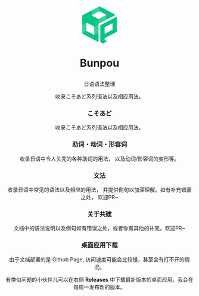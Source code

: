 <!--
 * @Author: haifeng.lu haifeng.lu@ly.com
 * @Date: 2023-06-08 15:34:23
 * @LastEditors: luhaifeng666 youzui@hotmail.com
 * @LastEditTime: 2023-12-27 13:58:22
 * @FilePath: /bunpou/README.md
 * @Description: 
 * 
-->

<h1 align=center>
  <img src='./public/imgs/BP.svg' width=100 alt="bunpou" />
  <p>Bunpou</p>
</h1>

<p align=center>日语语法整理</p>

<p align=center>收录こそあど系列语法以及相应用法。</p>

<h3 align=center>こそあど</h3>

<p align=center>收录こそあど系列语法以及相应用法。</p>

<h3 align=center>助词・动词・形容词</h3>

<p align=center>收录日语中令人头秃的各种助词的用法， 以及动词/形容词的变形等。</p>

<h3 align=center>文法</h3>

<p align=center>收录日语中常见的语法以及相应的用法， 并提供例句以加深理解。如有补充错漏之处， 欢迎PR~</p>

<h3 align=center>关于共建</h3>

<p align=center>文档中的语法说明以及例句如有错误之处，或者你有其他的补充，欢迎PR~</p>

<h3 align=center>桌面应用下载</h3>

<p align=center>由于文档部署的是 Github Page, 访问速度可能会比较慢，甚至会有打不开的情况。</p>

<p align=center>有类似问题的小伙伴儿可以在右侧 <b>Releases</b> 中下载最新版本的桌面应用。我会在每周一发布新的版本。</p>
